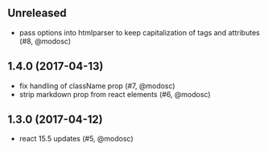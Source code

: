 ## Unreleased
- pass options into htmlparser to keep capitalization of tags and attributes (#8, @modosc)

## 1.4.0 (2017-04-13)
- fix handling of className prop (#7, @modosc)
- strip markdown prop from react elements (#6, @modosc)

## 1.3.0 (2017-04-12)
- react 15.5 updates (#5, @modosc)

